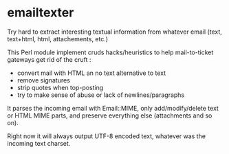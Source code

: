 emailtexter
===========

Try hard to extract interesting textual information from whatever email (text, text+html, html, attachements, etc.)

This Perl module implement cruds hacks/heuristics to help mail-to-ticket gateways get rid of the cruft :

* convert mail with HTML an no text alternative to text
* remove signatures
* strip quotes when top-posting
* try to make sense of abuse or lack of newlines/paragraphs

It parses the incoming email with Email::MIME, only add/modify/delete text or HTML MIME parts, and preserve everything else (attachments and so on).

Right now it will always output UTF-8 encoded text, whatever was the incoming text charset.
